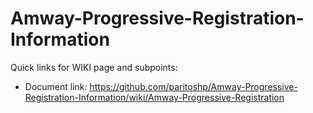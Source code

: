 # Amway-Progressive-Registration-Information


Quick links for WIKI page and subpoints:

- Document link: https://github.com/paritoshp/Amway-Progressive-Registration-Information/wiki/Amway-Progressive-Registration 

